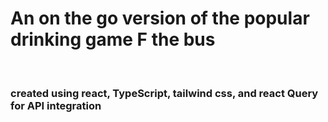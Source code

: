 <h1>An on the go version of the popular drinking game F the bus</h1>
<br>
<h3>created using react, TypeScript, tailwind css, and react Query for API integration </h3>
